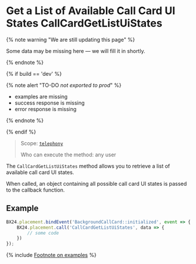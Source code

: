 # Get a List of Available Call Card UI States CallCardGetListUiStates

{% note warning "We are still updating this page" %}

Some data may be missing here — we will fill it in shortly.

{% endnote %}

{% if build == 'dev' %}

{% note alert "TO-DO _not exported to prod_" %}

- examples are missing
- success response is missing
- error response is missing

{% endnote %}

{% endif %}

> Scope: [`telephony`](../../../scopes/permissions.md)
>
> Who can execute the method: any user

The `CallCardGetListUiStates` method allows you to retrieve a list of available call card UI states.

When called, an object containing all possible call card UI states is passed to the callback function.

## Example

```js
BX24.placement.bindEvent('BackgroundCallCard::initialized', event => {
    BX24.placement.call('CallCardGetListUiStates', data => {
        // some code
    })
});
```

{% include [Footnote on examples](../../../../_includes/examples.md) %}